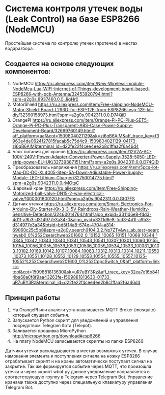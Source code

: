 # Система контроля утечек воды (Leak Control) на базе ESP8266 (NodeMCU)

Простейшая система по контролю утечек (протечек) в местах водаразбора.

## Создается на основе следующих компонентов:
1. NodeMCU https://ru.aliexpress.com/item/New-Wireless-module-NodeMcu-Lua-WIFI-Internet-of-Things-development-board-based-ESP8266-with-pcb-Antenna/32453920794.html?spm=a2g0s.8937460.0.0.JigHr0
2. MotorShield https://ru.aliexpress.com/item/Free-shipping-NodeMCU-Motor-Shield-Board-L293D-for-ESP-12E-from-ESP8266-esp-12E-kit-diy/32390158973.html?spm=a2g0s.9042311.0.0.D74QiD
3. OrangePI https://ru.aliexpress.com/item/Orange-Pi-PC-Plus-SET5-Orange-Pi-PC-Plus-Transparent-ABS-Case-Power-Supply-Development-Board/32669760149.html?aff_platform=aaf&cpt=1509804021129&sk=zj6qB6AIM&aff_trace_key=f3963e4de0624f27815fadab5c75d4c9-1509804021129-04173-zj6qB6AIM&terminal_id=d22fe22f4cee4ee2b8c1ffaa2f6a46d4
4. Блок питания для кранов https://ru.aliexpress.com/item/12V2A-AC-100V-240V-Power-Adapter-Converter-Power-Supply-3528-5050-LED-strip-power-EU-UK/32739387151.html?spm=a2g0s.9042311.0.0.D74QiD
5. Преобразователь напряжения https://ru.aliexpress.com/item/5pcs-lot-Max-DC-DC-XL4005-Step-5A-Down-Adjustable-Power-Supply-Module-LED-Lithium-Charger/32750014775.html?spm=a2g0s.9042311.0.0.rMOtsC
6. Шаровый кран https://ru.aliexpress.com/item/Free-Shipping-Motorized-ball-valve-DN15-2-way-electrical-valve/1000001800120.html?spm=a2g0s.9042311.0.0.Gt07FS
7. Датчик утечки https://ru.aliexpress.com/item/Smart-Electronics-For-Arduino-Diy-Starter-Kit-3-3-5V-Raindrops-Rain-Weather-Humidity-Sensitive-Detection/32460014764.html?algo_expid=3311d6e8-fdd3-4d1f-a9b3-d314977e3a34-0&algo_pvid=3311d6e8-fdd3-4d1f-a9b3-d314977e3a34&btsid=bd5f14a8-674e-4704-a814-69060c25c5b8&spm=a2g0v.search0104.3.2.Np7ZTv&ws_ab_test=searchweb0_0%252Csearchweb201602_0_10152_10065_10151_10068_10344_10345_10342_10343_10340_10341_10543_10541_10307_10301_10060_10155_10154_10056_10055_10539_10537_10536_10059_10534_10533_100031_10103_10102_10169_10142_10107_10084_10083_10312_10313_10314_10211_10550_10073_10551_10128_10552_10129_10553_10554_10555_10557_10125-10552%252Csearchweb201603_0%252CppcSwitch_0&aff_platform=link-c-tool&cpt=1509881813630&sk=uR7uBY3Rz&aff_trace_key=32ea7e16b8414ba68a0f8f9aa43263fe-1509881813630-01733-uR7uBY3Rz&terminal_id=d22fe22f4cee4ee2b8c1ffaa2f6a46d4

## Принцип работы
1. На OrangePI или аналоги устаннавливается MQTT Broker (mosquito) который слушает события.
2. Запускается Python скрипт для уведомлений и управления посредством Telegram бота (Telepot).
3. Заливается прошивка MicroPython http://micropython.org/download#esp8266
4. На плату NodeMCU записываются скрипты из папки ESP8266


Датчики утечки раскладываются в местах возможных утечек. В случае намокания элемента и поступления сигнала на ножку ESP8266 отрабатывает скрипт и на краны автоматически поступает сигнал на закрытие.
Так же формируется событие через MQTT, что произошла утечка и через скрипт wbot.py данное уведомление направляется в соответствующую группу в Telegram через Telegram Bot.
Управление кранами также доступно через специальную клавиатуру управления Telegram Bot.


 